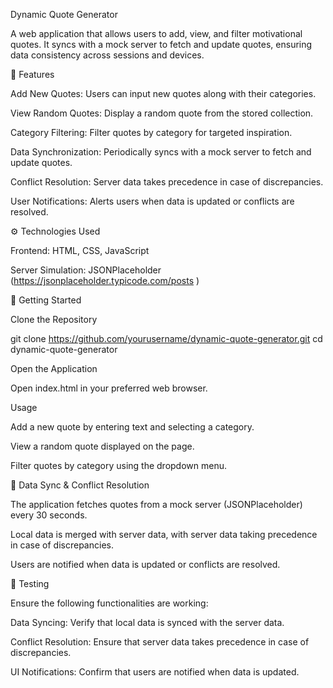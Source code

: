 Dynamic Quote Generator

A web application that allows users to add, view, and filter motivational quotes. It syncs with a mock server to fetch and update quotes, ensuring data consistency across sessions and devices.

📌 Features

Add New Quotes: Users can input new quotes along with their categories.

View Random Quotes: Display a random quote from the stored collection.

Category Filtering: Filter quotes by category for targeted inspiration.

Data Synchronization: Periodically syncs with a mock server to fetch and update quotes.

Conflict Resolution: Server data takes precedence in case of discrepancies.

User Notifications: Alerts users when data is updated or conflicts are resolved.

⚙️ Technologies Used

Frontend: HTML, CSS, JavaScript

Server Simulation: JSONPlaceholder (https://jsonplaceholder.typicode.com/posts
)

🚀 Getting Started

Clone the Repository

git clone https://github.com/yourusername/dynamic-quote-generator.git
cd dynamic-quote-generator


Open the Application

Open index.html in your preferred web browser.

Usage

Add a new quote by entering text and selecting a category.

View a random quote displayed on the page.

Filter quotes by category using the dropdown menu.

🔄 Data Sync & Conflict Resolution

The application fetches quotes from a mock server (JSONPlaceholder) every 30 seconds.

Local data is merged with server data, with server data taking precedence in case of discrepancies.

Users are notified when data is updated or conflicts are resolved.

🧪 Testing

Ensure the following functionalities are working:

Data Syncing: Verify that local data is synced with the server data.

Conflict Resolution: Ensure that server data takes precedence in case of discrepancies.

UI Notifications: Confirm that users are notified when data is updated.
